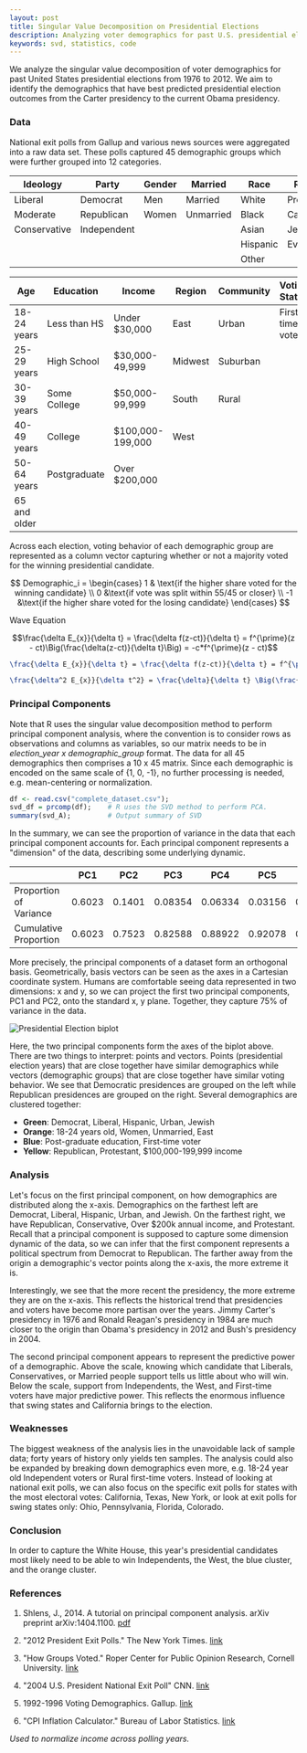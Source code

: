 ```yaml
---
layout: post
title: Singular Value Decomposition on Presidential Elections
description: Analyzing voter demographics for past U.S. presidential elections from 1976 to 2012. 
keywords: svd, statistics, code
---
```


We analyze the singular value decomposition of voter demographics for past United States presidential elections from 1976 to 2012. We aim to identify the demographics that have best predicted presidential election outcomes from the Carter presidency to the current Obama presidency. 

### Data
National exit polls from Gallup and various news sources were aggregated into a raw data set. These polls captured 45 demographic groups which were further grouped into 12 categories.

| Ideology | Party | Gender | Married | Race | Religion |
| --- | --- | --- | --- | --- | --- |
| Liberal | Democrat | Men | Married | White | Protestant |
| Moderate | Republican | Women | Unmarried | Black | Catholic
| Conservative | Independent | | | Asian | Jewish |
| | | | | Hispanic | Evangelical |
| | | | | Other | |

| Age | Education | Income | Region | Community | Voting Status |
| --- | --------- | ------ | ------ | --------- | ------------- |
| 18-24 years | Less than HS | Under $30,000 | East | Urban | First-time voter |
| 25-29 years | High School | $30,000-49,999 | Midwest | Suburban | |
| 30-39 years | Some College | $50,000-99,999 | South | Rural | | 
| 40-49 years | College | $100,000-199,000 | West | | | 
| 50-64 years | Postgraduate | Over $200,000 | | | |
| 65 and older | | | | | |

Across each election, voting behavior of each demographic group are represented as a column vector capturing whether or not a majority voted for the winning presidential candidate.

$$
Demographic_i = 
\begin{cases}
1 & \text{if the higher share voted for the winning candidate} \\
0 &\text{if vote was split within 55/45 or closer} \\
-1 &\text{if the higher share voted for the losing candidate} 
\end{cases}
$$


Wave Equation 

$$\frac{\delta E_{x}}{\delta t} = \frac{\delta f(z-ct)}{\delta t} = f^{\prime}(z - ct)\Big(\frac{\delta(z-ct)}{\delta t}\Big) = -c*f^{\prime}(z - ct)$$


```latex
\frac{\delta E_{x}}{\delta t} = \frac{\delta f(z-ct)}{\delta t} = f^{\prime}(z - ct)\Big(\frac{\delta(z-ct)}{\delta t}\Big) = -c*f^{\prime}(z - ct)

\frac{\delta^2 E_{x}}{\delta t^2} = \frac{\delta}{\delta t} \Big(\frac{\delta Ex}{\delta t}\Big)= f^{\prime\prime}(z - ct)\Big(\frac{\delta(z-ct)}{\delta t}\Big) = c^2*f^{\prime\prime}(z - ct)
```

### Principal Components

Note that R uses the singular value decomposition method to perform principal component analysis, where the convention is to consider rows as observations and columns as variables, so our matrix needs to be in *election_year x demographic_group* format. The data for all 45 demographics then comprises a 10 x 45 matrix. Since each demographic is encoded on the same scale of {1, 0, -1}, no further processing is needed, e.g. mean-centering or normalization.  

```r
df <- read.csv("complete_dataset.csv");
svd_df = prcomp(df);    # R uses the SVD method to perform PCA. 
summary(svd_A);         # Output summary of SVD
```

In the summary, we can see the proportion of variance in the data that each principal component accounts for. Each principal component represents a "dimension" of the data, describing some underlying dynamic.

| | PC1 | PC2 | PC3 | PC4 | PC5 | PC6 | PC7 | PC8 | PC9
| --- | --- | --- | --- | --- | --- | --- | --- | --- | --- |
| Proportion of Variance | 0.6023 | 0.1401 | 0.08354 | 0.06334 | 0.03156 | 0.02662 | 0.02079 | 0.01767 | 0.01415
| Cumulative Proportion | 0.6023 | 0.7523 | 0.82588 | 0.88922 | 0.92078 | 0.94739 | 0.96818 | 0.98585 | 1.00000

More precisely, the principal components of a dataset form an orthogonal basis. Geometrically, basis vectors can be seen as the axes in a Cartesian coordinate system. Humans are comfortable seeing data represented in two dimensions: x and y, so we can project the first two principal components, PC1 and PC2, onto the standard x, y plane. Together, they capture 75% of variance in the data. 

![Presidential Election biplot](/images/elections_biplot.png)

Here, the two principal components form the axes of the biplot above. There are two things to interpret: points and vectors. Points (presidential election years) that are close together have similar demographics while vectors (demographic groups) that are close together have similar voting behavior. We see that Democratic presidences are grouped on the left while Republican presidences are grouped on the right. Several demographics are clustered together:

* **Green**: Democrat, Liberal, Hispanic, Urban, Jewish
* **Orange**: 18-24 years old, Women, Unmarried, East
* **Blue**: Post-graduate education, First-time voter
* **Yellow**: Republican, Protestant, $100,000-199,999 income

 
### Analysis

Let's focus on the first principal component, on how demographics are distributed along the x-axis. Demographics on the farthest left are Democrat, Liberal, Hispanic, Urban, and Jewish. On the farthest right, we have Republican, Conservative, Over $200k annual income, and Protestant. Recall that a principal component is supposed to capture some dimension dynamic of the data, so we can infer that the first component represents a political spectrum from Democrat to Republican. The farther away from the origin a demographic's vector points along the x-axis, the more extreme it is.

Interestingly, we see that the more recent the presidency, the more extreme they are on the x-axis. This reflects the historical trend that presidencies and voters have become more partisan over the years. Jimmy Carter's presidency in 1976 and Ronald Reagan's presidency in 1984 are much closer to the origin than Obama's presidency in 2012 and Bush's presidency in 2004.

The second principal component appears to represent the predictive power of a demographic. Above the scale, knowing which candidate that Liberals, Conservatives, or Married people support tells us little about who will win. Below the scale, support from Independents, the West, and First-time voters have major predictive power. This reflects the enormous influence that swing states and California brings to the election.

### Weaknesses 

The biggest weakness of the analysis lies in the unavoidable lack of sample data; forty years of history only yields ten samples. The analysis could also be expanded by breaking down demographics even more, e.g. 18-24 year old Independent voters or Rural first-time voters. Instead of looking at national exit polls, we can also focus on the specific exit polls for states with the most electoral votes: California, Texas, New York, or look at exit polls for swing states only: Ohio, Pennsylvania, Florida, Colorado.

### Conclusion

In order to capture the White House, this year's presidential candidates most likely need to be able to win Independents, the West, the blue cluster, and the orange cluster. 

### References

1. Shlens, J., 2014. A tutorial on principal component analysis. arXiv preprint arXiv:1404.1100. [pdf](http://arxiv.org/pdf/1404.1100.pdf)

2. "2012 President Exit Polls." The New York Times. [link](http://elections.nytimes.com/2012/results/president/exit-polls)

3. "How Groups Voted." Roper Center for Public Opinion Research, Cornell University. [link](http://ropercenter.cornell.edu/polls/us-elections/how-groups-voted/)

4. "2004 U.S. President National Exit Poll" CNN. [link](http://www.cnn.com/ELECTION/2004/pages/results/states/US/P/00/epolls.0.html)

5. 1992-1996 Voting Demographics. Gallup. [link](http://www.gallup.com/poll/9466/election-polls-vote-groups-19921996.aspx)

6. "CPI Inflation Calculator." Bureau of Labor Statistics. [link](http://www.bls.gov/data/inflation_calculator.htm)

*Used to normalize income across polling years.*
